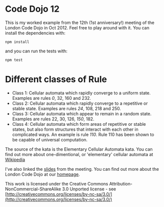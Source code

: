 Code Dojo 12
============
This is my worked example from the 12th (1st anniversary!) meeting of the London Code Dojo in Oct 2012. Feel free to play around with it. You can install the dependencies with:

    npm install

and you can run the tests with:

    npm test

# Different classes of Rule
* Class 1: Cellular automata which rapidly converge to a uniform state. Examples are rules *0*, 32, 160 and 232.
* Class 2: Cellular automata which rapidly converge to a repetitive or stable state. Examples are rules *24*, 108, 218 and 250.
* Class 3: Cellular automata which appear to remain in a random state. Examples are rules 22, 30, 126, *150*, 182.
* Class 4: Cellular automata which form areas of repetitive or stable states, but also form structures that interact with each other in complicated ways. An example is rule *110*. Rule 110 has been shown to be capable of universal computation.


The source of the kata is the Elementary Cellular Automata kata. You can find out more about one-dimentional, or 'elementary' cellular automata at [Wikipedia](http://en.wikipedia.org/wiki/Cellular_automata)

I've also linked the [slides](https://speakerdeck.com/u/sleepyfox/p/code-dojo-12-october-2012) from the meeting. You can find out more about the London Code Dojo at our [homepage](http://www.meetup.com/London-Code-Dojo/).

This work is licensed under the Creative Commons Attribution-NonCommercial-ShareAlike 3.0 Unported license - see [http://creativecommons.org/licenses/by-nc-sa/3.0/](http://creativecommons.org/licenses/by-nc-sa/3.0/)
